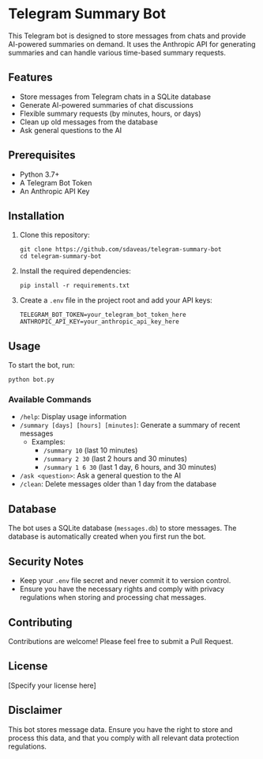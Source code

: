# Telegram Summary Bot

This Telegram bot is designed to store messages from chats and provide AI-powered summaries on demand. It uses the Anthropic API for generating summaries and can handle various time-based summary requests.

## Features

- Store messages from Telegram chats in a SQLite database
- Generate AI-powered summaries of chat discussions
- Flexible summary requests (by minutes, hours, or days)
- Clean up old messages from the database
- Ask general questions to the AI

## Prerequisites

- Python 3.7+
- A Telegram Bot Token
- An Anthropic API Key

## Installation

1. Clone this repository:
   ```
   git clone https://github.com/sdaveas/telegram-summary-bot
   cd telegram-summary-bot
   ```

2. Install the required dependencies:
   ```
   pip install -r requirements.txt
   ```

3. Create a `.env` file in the project root and add your API keys:
   ```
   TELEGRAM_BOT_TOKEN=your_telegram_bot_token_here
   ANTHROPIC_API_KEY=your_anthropic_api_key_here
   ```

## Usage

To start the bot, run:

```
python bot.py
```

### Available Commands

- `/help`: Display usage information
- `/summary [days] [hours] [minutes]`: Generate a summary of recent messages
  - Examples:
    - `/summary 10` (last 10 minutes)
    - `/summary 2 30` (last 2 hours and 30 minutes)
    - `/summary 1 6 30` (last 1 day, 6 hours, and 30 minutes)
- `/ask <question>`: Ask a general question to the AI
- `/clean`: Delete messages older than 1 day from the database

## Database

The bot uses a SQLite database (`messages.db`) to store messages. The database is automatically created when you first run the bot.

## Security Notes

- Keep your `.env` file secret and never commit it to version control.
- Ensure you have the necessary rights and comply with privacy regulations when storing and processing chat messages.

## Contributing

Contributions are welcome! Please feel free to submit a Pull Request.

## License

[Specify your license here]

## Disclaimer

This bot stores message data. Ensure you have the right to store and process this data, and that you comply with all relevant data protection regulations.